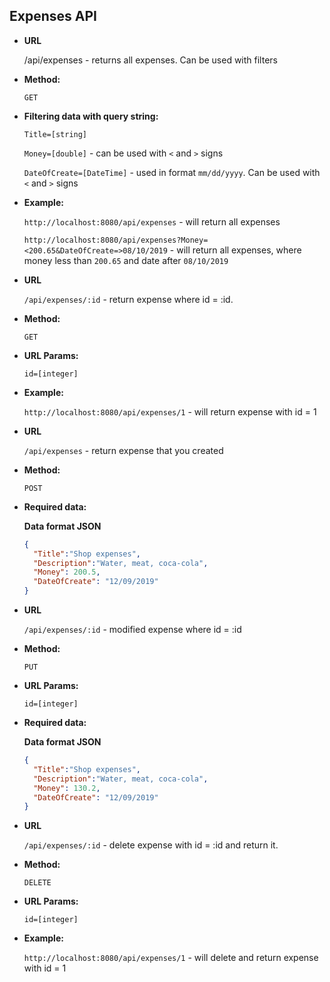 **Expenses API**
----

* **URL**

  /api/expenses - returns all expenses. Сan be used with filters

* **Method:**

  `GET`
  
* **Filtering data with query string:**

   `Title=[string]`
   
   `Money=[double]` - can be used with `<` and `>` signs 

   `DateOfCreate=[DateTime]` - used in format `mm/dd/yyyy`. Can be used with `<` and `>` signs 
* **Example:**
    
    ``http://localhost:8080/api/expenses`` - will return all expenses
    
    ``http://localhost:8080/api/expenses?Money=<200.65&DateOfCreate=>08/10/2019`` - will return all expenses, where money less than `200.65` and date after `08/10/2019` 
 
 * **URL**

    `/api/expenses/:id` - return expense where id = :id.

* **Method:**

  `GET`

* **URL Params:**

   `id=[integer]`

* **Example:**
    
    ``http://localhost:8080/api/expenses/1`` - will return expense with id = 1
    
* **URL**

  `/api/expenses` - return expense that you created 

* **Method:**

  `POST`

* **Required data:**
  
  **Data format JSON**
  
  ```json
  {
	"Title":"Shop expenses",
	"Description":"Water, meat, coca-cola",
	"Money": 200.5,
	"DateOfCreate": "12/09/2019"
  }

* **URL**

  `/api/expenses/:id` - modified expense where id = :id

* **Method:**

  `PUT`

* **URL Params:**

   `id=[integer]`
   
* **Required data:**
  
  **Data format JSON**
  
  ```json
  {
	"Title":"Shop expenses",
	"Description":"Water, meat, coca-cola",
	"Money": 130.2,
	"DateOfCreate": "12/09/2019"
  }

 * **URL**

    `/api/expenses/:id` - delete expense with id = :id and return it.

* **Method:**

  `DELETE`

* **URL Params:**

   `id=[integer]`

* **Example:**
    
    ``http://localhost:8080/api/expenses/1`` - will delete and return  expense with id = 1
    
